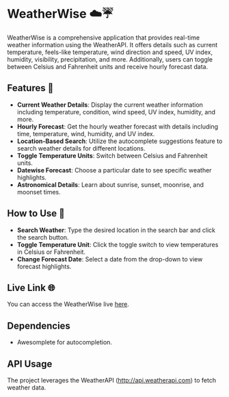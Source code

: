 # WeatherWise ☁️☔

WeatherWise is a comprehensive application that provides real-time weather information using the WeatherAPI. It offers details such as current temperature, feels-like temperature, wind direction and speed, UV index, humidity, visibility, precipitation, and more. Additionally, users can toggle between Celsius and Fahrenheit units and receive hourly forecast data.

## Features 🎉

- **Current Weather Details**: Display the current weather information including temperature, condition, wind speed, UV index, humidity, and more.
- **Hourly Forecast**: Get the hourly weather forecast with details including time, temperature, wind, humidity, and UV index.
- **Location-Based Search**: Utilize the autocomplete suggestions feature to search weather details for different locations.
- **Toggle Temperature Units**: Switch between Celsius and Fahrenheit units.
- **Datewise Forecast**: Choose a particular date to see specific weather highlights.
- **Astronomical Details**: Learn about sunrise, sunset, moonrise, and moonset times.

## How to Use 🧭

- **Search Weather**: Type the desired location in the search bar and click the search button.
- **Toggle Temperature Unit**: Click the toggle switch to view temperatures in Celsius or Fahrenheit.
- **Change Forecast Date**: Select a date from the drop-down to view forecast highlights.

## Live Link 🌐

You can access the WeatherWise live [here](https://xsayedmahmud.github.io/weatherwise/).

## Dependencies

- Awesomplete for autocompletion.

## API Usage

The project leverages the WeatherAPI (http://api.weatherapi.com) to fetch weather data.
